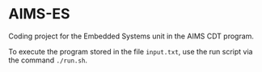# AIMS-ES

Coding project for the Embedded Systems unit in the AIMS CDT program. 

To execute the program stored in the file `input.txt`, use the run script via the command `./run.sh`.